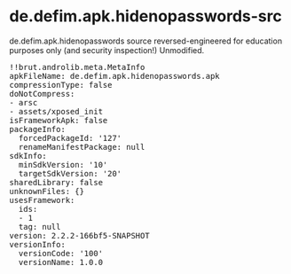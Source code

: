# de.defim.apk.hidenopasswords-src
de.defim.apk.hidenopasswords source reversed-engineered for education purposes only (and security inspection!) Unmodified.
<pre>
!!brut.androlib.meta.MetaInfo
apkFileName: de.defim.apk.hidenopasswords.apk
compressionType: false
doNotCompress:
- arsc
- assets/xposed_init
isFrameworkApk: false
packageInfo:
  forcedPackageId: '127'
  renameManifestPackage: null
sdkInfo:
  minSdkVersion: '10'
  targetSdkVersion: '20'
sharedLibrary: false
unknownFiles: {}
usesFramework:
  ids:
  - 1
  tag: null
version: 2.2.2-166bf5-SNAPSHOT
versionInfo:
  versionCode: '100'
  versionName: 1.0.0
</pre>

<pre>
<?xml version="1.0" encoding="utf-8" standalone="no"?>
<manifest xmlns:android="http://schemas.android.com/apk/res/android" android:installLocation="internalOnly" package="de.defim.apk.hidenopasswords">
    <application android:allowBackup="true" android:icon="@drawable/hidenopasswords" android:label="@string/app_name">
        <meta-data android:name="xposedmodule" android:value="true"/>
        <meta-data android:name="xposedminversion" android:value="42+"/>
        <meta-data android:name="xposeddescription" android:value="\nPasswords are no longer hidden.\n\n"/>
    </application>
</manifest>
</pre>
